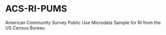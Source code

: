 # ACS-RI-PUMS
American Community Survey Public Use Microdata Sample for RI from the US Census Bureau
